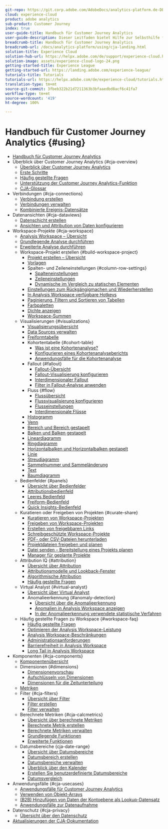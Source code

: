 ```yaml
---
git-repo: https://git.corp.adobe.com/AdobeDocs/analytics-platform.de-DE
cloud: experience-cloud
product: adobe analytics
sub-product: Customer Journey
index: true
user-guide-title: Handbuch für Customer Journey Analytics
user-guide-description: Dieser Leitfaden bietet Hilfe zur Selbsthilfe für Customer Journey Analytics, der auf der Adobe Experience Platform basierenden Adobe-Lösung der nächsten Generation für kanalübergreifende Analysen.
breadcrumb-title: Handbuch für Customer Journey Analytics
breadcrumb-url: /docs/analytics-platform/using/cja-landing.html
solution-title: Experience Cloud
solution-hub-url: https://helpx.adobe.com/de/support/experience-cloud.html
solution-image: assets/experience-cloud-logo-24.png
getting-started-title: Experience League
getting-started-url: https://landing.adobe.com/experience-league/
tutorials-title: Tutorials
tutorials-url: https://helpx.adobe.com/de/experience-cloud/tutorials.html
translation-type: tm+mt
source-git-commit: 3fbeb322b21d7211363b3bfaaedbd8acf6c41fa7
workflow-type: tm+mt
source-wordcount: '419'
ht-degree: 100%

---
```



# Handbuch für Customer Journey Analytics {#using}

+ [Handbuch für Customer Journey Analytics](getting-started/cja-landing.md)
+ Überblick über Customer Journey Analytics {#cja-overview}
   + [Überblick über Customer Journey Analytics](getting-started/cja-overview.md)
   + [Erste Schritte](getting-started/cja-getting-started.md)
   + [Häufig gestellte Fragen](getting-started/cja-faq.md)
   + [Unterstützung der Customer Journey Analytics-Funktion](getting-started/cja-aa.md)
   + [CJA-Glossar](getting-started/cja-glossary.md)
+ Verbindungen {#cja-connections}
   + [Verbindung erstellen](connections/create-connection.md)
   + [Verbindungen verwalten](connections/manage-connection.md)
   + [Kombinierte Ereignis-Datensätze](connections/combined-dataset.md)
+ Datenansichten {#cja-dataviews}
   + [Datenschicht erstellen](data-views/create-dataview.md)
   + [Ansichten und Attribution von Daten konfigurieren](data-views/configure-dataviews.md)
+ Workspace-Projekte {#cja-workspace}
   + [Analysis Workspace – Übersicht](analysis-workspace/home.md)
   + [Grundlegende Analyse durchführen](analysis-workspace/perform-basic-analysis.md)
   + [Erweiterte Analyse durchführen](analysis-workspace/perform-adv-analysis.md)
   + Workspace-Projekt erstellen {#build-workspace-project}
      + [Projekt erstellen – Übersicht](analysis-workspace/build-workspace-project/freeform-overview.md)
      + [Vorlagen](analysis-workspace/build-workspace-project/starter-projects.md)
      + Spalten- und Zeileneinstellungen {#column-row-settings}
         + [Spalteneinstellungen](analysis-workspace/build-workspace-project/column-row-settings/column-settings.md)
         + [Zeileneinstellungen](analysis-workspace/build-workspace-project/column-row-settings/table-settings.md)
         + [Dynamische im Vergleich zu statischen Elementen](analysis-workspace/build-workspace-project/column-row-settings/manual-vs-dynamic-rows.md)
      + [Einstellungen zum Rückgängigmachen und Wiederherstellen](analysis-workspace/build-workspace-project/undo-redo.md)
      + [In Analysis Workspace verfügbare Hotkeys](analysis-workspace/build-workspace-project/fa-shortcut-keys.md)
      + [Paginierung, Filtern und Sortieren von Tabellen](analysis-workspace/build-workspace-project/pagination-filtering-sorting.md)
      + [Farbpaletten](analysis-workspace/build-workspace-project/color-palettes.md)
      + [Dichte anzeigen](analysis-workspace/build-workspace-project/view-density.md)
      + [Workspace-Summen](analysis-workspace/build-workspace-project/workspace-totals.md)
   + Visualisierungen {#visualizations}
      + [Visualisierungsübersicht](analysis-workspace/visualizations/freeform-analysis-visualizations.md)
      + [Data Sources verwalten](analysis-workspace/visualizations/t-sync-visualization.md)
      + [Freiformtabelle](analysis-workspace/visualizations/freeform-table.md)
      + Kohortentabelle {#cohort-table}
         + [Was ist eine Kohortenanalyse?](analysis-workspace/visualizations/cohort-table/cohort-analysis.md)
         + [Konfigurieren eines Kohortenanalyseberichts](analysis-workspace/visualizations/cohort-table/t-cohort.md)
         + [Anwendungsfälle für die Kohortenanalyse](analysis-workspace/visualizations/cohort-table/cohort-use-cases.md)
      + Fallout {#fallout}
         + [Fallout-Übersicht](analysis-workspace/visualizations/fallout/fallout-flow.md)
         + [Fallout-Visualisierung konfigurieren](analysis-workspace/visualizations/fallout/configuring-fallout.md)
         + [Interdimensionaler Fallout](analysis-workspace/visualizations/fallout/configuring-interdimensional-fallout.md)
         + [Filter in Fallout-Analyse anwenden](analysis-workspace/visualizations/fallout/compare-segments-fallout.md)
      + Fluss {#flow}
         + [Flussübersicht](analysis-workspace/visualizations/c-flow/flow.md)
         + [Flussvisualisierung konfigurieren](analysis-workspace/visualizations/c-flow/creating-flow-report.md)
         + [Flusseinstellungen](analysis-workspace/visualizations/c-flow/flow-settings.md)
         + [Interdimensionale Flüsse](analysis-workspace/visualizations/c-flow/multi-dimensional-flow.md)
      + [Histogramm](analysis-workspace/visualizations/histogram.md)
      + [Venn](analysis-workspace/visualizations/venn.md)
      + [Bereich und Bereich gestapelt](analysis-workspace/visualizations/area.md)
      + [Balken und Balken gestapelt](analysis-workspace/visualizations/bar.md)
      + [Lineardiagramm](analysis-workspace/visualizations/bullet-graph.md)
      + [Ringdiagramm](analysis-workspace/visualizations/donut.md)
      + [Horizontalbalken und Horizontalbalken gestapelt](analysis-workspace/visualizations/horizontal-bar.md)
      + [Linie](analysis-workspace/visualizations/line.md)
      + [Streudiagramm](analysis-workspace/visualizations/scatterplot.md)
      + [Sammelnummer und Sammeländerung](analysis-workspace/visualizations/summary-number-change.md)
      + [Text](analysis-workspace/visualizations/text.md)
      + [Baumdiagramm](analysis-workspace/visualizations/treemap.md)
   + Bedienfelder {#panels}
      + [Übersicht über Bedienfelder](analysis-workspace/c-panels/panels.md)
      + [Attributionsbedienfeld](analysis-workspace/c-panels/attribution.md)
      + [Leeres Bedienfeld](analysis-workspace/c-panels/blank-panel.md)
      + [Freiform-Bedienfeld](analysis-workspace/c-panels/freeform-panel.md)
      + [Quick Insights-Bedienfeld](analysis-workspace/c-panels/quickinsight.md)
   + Kuratieren oder Freigeben von Projekten {#curate-share}
      + [Kuratieren von Workspace-Projekten](analysis-workspace/curate-share/curate.md)
      + [Freigeben von Workspace-Projekten](analysis-workspace/curate-share/share-projects.md)
      + [Erstellen von freigebbaren Links](analysis-workspace/curate-share/shareable-links.md)
      + [Schreibgeschützte Workspace-Projekte](analysis-workspace/curate-share/view-only-projects.md)
      + [PDF- oder CSV-Dateien herunterladen](analysis-workspace/curate-share/download-send.md)
      + [Projektdateien freigeben und planen](analysis-workspace/curate-share/send-schedule-files.md)
      + [Datei senden – Bereitstellung eines Projekts planen](analysis-workspace/curate-share/t-schedule-report.md)
      + [Manager für geplante Projekte](analysis-workspace/curate-share/schedule-projects.md)
   + Attribution IQ {#attribution}
      + [Übersicht über Attribution](analysis-workspace/attribution/overview.md)
      + [Attributionsmodelle und Lookback-Fenster](analysis-workspace/attribution/models.md)
      + [Algorithmische Attribution](analysis-workspace/attribution/algorithmic.md)
      + [Häufig gestellte Fragen](analysis-workspace/attribution/faq.md)
   + Virtual Analyst {#virtual-analyst}
      + [Übersicht über Virtual Analyst](analysis-workspace/virtual-analyst/overview.md)
      + Anomalieerkennung {#anomaly-detection}
         + [Übersicht über die Anomalieerkennung](analysis-workspace/virtual-analyst/c-anomaly-detection/anomaly-detection.md)
         + [Anomalien in Analysis Workspace anzeigen](analysis-workspace/virtual-analyst/c-anomaly-detection/view-anomalies.md)
         + [In der Anomalieerkennung verwendete statistische Verfahren](analysis-workspace/virtual-analyst/c-anomaly-detection/statistics-anomaly-detection.md)
   + Häufig gestellte Fragen zu Workspace {#workspace-faq}
      + [Häufig gestellte Fragen](analysis-workspace/workspace-faq/faq.md)
      + [Optimieren der Analysis Workspace-Leistung](analysis-workspace/workspace-faq/optimizing-performance.md)
      + [Analysis Workspace-Beschränkungen](analysis-workspace/workspace-faq/aw-limitations.md)
      + [Administrationsanforderungen](analysis-workspace/workspace-faq/frequently-asked-questions-analysis-workspace.md)
      + [Barrierefreiheit in Analysis Workspace](analysis-workspace/workspace-faq/aw-accessibility.md)
      + [Long Tail in Analysis Workspace](analysis-workspace/workspace-faq/long-tail.md)
+ Komponenten {#cja-components}
   + [Komponentenübersicht](components/overview.md)
   + Dimensionen {#dimensions}
      + [Dimensionenvorschau](components/dimensions/view-dimensions.md)
      + [Aufschlüsseln von Dimensionen](components/dimensions/t-breakdown-fa.md)
      + [Dimensionen für die Zeitunterteilung](components/dimensions/time-parting-dimensions.md)
   + [Metriken](components/apply-create-metrics.md)
   + Filter {#cja-filters}
      + [Übersicht über Filter](components/filters/filters-overview.md)
      + [Filter erstellen](components/filters/create-filters.md)
      + [Filter verwalten](components/filters/manage-filters.md)
   + Berechnete Metriken {#cja-calcmetrics}
      + [Übersicht über berechnete Metriken](components/calc-metrics/calc-metr-overview.md)
      + [Berechnete Metrik erstellen](components/calc-metrics/create.md)
      + [Berechnete Metriken verwalten](components/calc-metrics/manage.md)
      + [Grundlegende Funktionen](components/calc-metrics/cm-functions.md)
      + [Erweiterte Funktionen](components/calc-metrics/cm-adv-functions.md)
   + Datumsbereiche {cja-date-range}
      + [Übersicht über Datumsbereiche](components/date-ranges/overview.md)
      + [Datumsbereich erstellen](components/date-ranges/create.md)
      + [Datumsbereiche verwalten](components/date-ranges/manage.md)
      + [Überblick über den Kalender](components/date-ranges/calendar.md)
      + [Erstellen Sie benutzerdefinierte Datumsbereiche](components/date-ranges/custom-date-ranges.md)
      + [Datumsvergleich](components/date-ranges/time-comparison.md)
+ Anwendungsfälle {#cja-usecases}
   + [Anwendungsfälle für Customer Journey Analytics](use-cases/cja-usecases.md)
   + [Verwenden von Objekt-Arrays](use-cases/object-arrays.md)
   + [(B2B) Hinzufügen von Daten der Kontoebene als Lookup-Datensatz](use-cases/b2b.md)
   + [Anwendungsfälle zur Datenaufnahme](use-cases/data-ingestion.md)
+ Datenschutz {#cja-privacy}
   + [Übersicht über den Datenschutz](privacy/privacy-overview.md)
+ [Aktualisierungen der CJA-Dokumentation](doc-changes.md)
